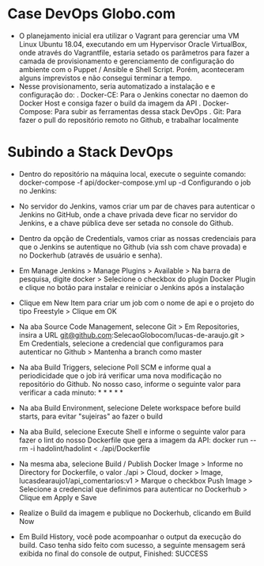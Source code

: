 # Case DevOps Globo.com

- O planejamento inicial era utilizar o Vagrant para gerenciar uma VM Linux Ubuntu 18.04, executando em um Hypervisor Oracle VirtualBox, onde através do Vagrantfile, estaria setado os parâmetros para fazer a camada de provisionamento e gerenciamento de configuração do ambiente com o Puppet / Ansible e Shell Script. Porém, aconteceram alguns imprevistos e não consegui terminar a tempo.
- Nesse provisionamento, seria automatizado a instalação e e configuração do: . Docker-CE: Para o Jenkins conectar no daemon do Docker Host e consiga fazer o build da imagem da API . Docker-Compose: Para subir as ferramentas dessa stack DevOps . Git: Para fazer o pull do repositório remoto no Github, e trabalhar localmente

# Subindo a Stack DevOps

- Dentro do repositório na máquina local, execute o seguinte comando: docker-compose -f api/docker-compose.yml up -d
Configurando o job no Jenkins:

- No servidor do Jenkins, vamos criar um par de chaves para autenticar o Jenkins no GitHub, onde a chave privada deve ficar no servidor do Jenkins, e a chave pública deve ser setada no console do Github.
- Dentro da opção de Credentials, vamos criar as nossas credenciais para que o Jenkins se autentique no Github (via ssh com chave provada) e no Dockerhub (através de usuário e senha).
- Em Manage Jenkins > Manage Plugins > Available > Na barra de pesquisa, digite docker > Selecione o checkbox do plugin Docker Plugin e clique no botão para instalar e reiniciar o Jenkins após a instalação
- Clique em New Item para criar um job com o nome de api e o projeto do tipo Freestyle > Clique em OK
- Na aba Source Code Management, selecone Git > Em Repositories, insira a URL git@github.com:SelecaoGlobocom/lucas-de-araujo.git > Em Credentials, selecione a credencial que configuramos para autenticar no Github > Mantenha a branch como master
- Na aba Build Triggers, selecione Poll SCM e informe qual a periodicidade que o job irá verificar uma nova modificação no repositório do Github. No nosso caso, informe o seguinte valor para verificar a cada minuto: * * * * *
- Na aba Build Environment, selecione Delete workspace before build starts, para evitar "sujeiras" ao fazer o build
- Na aba Build, selecione Execute Shell e informe o seguinte valor para fazer o lint do nosso Dockerfile que gera a imagem da API: docker run --rm -i hadolint/hadolint < ./api/Dockerfile
- Na mesma aba, selecione Build / Publish Docker Image > Informe no Directory for Dockerfile, o valor ./api > Cloud, docker > Image, lucasdearaujo1/api_comentarios:v1 > Marque o checkbox Push Image > Selecione a credencial que definimos para autenticar no Dockerhub > Clique em Apply e Save
- Realize o Build da imagem e publique no Dockerhub, clicando em Build Now
- Em Build History, você pode acompoanhar o output da execução do build. Caso tenha sido feito com sucesso, a seguinte mensagem será exibida no final do console de output, Finished: SUCCESS
